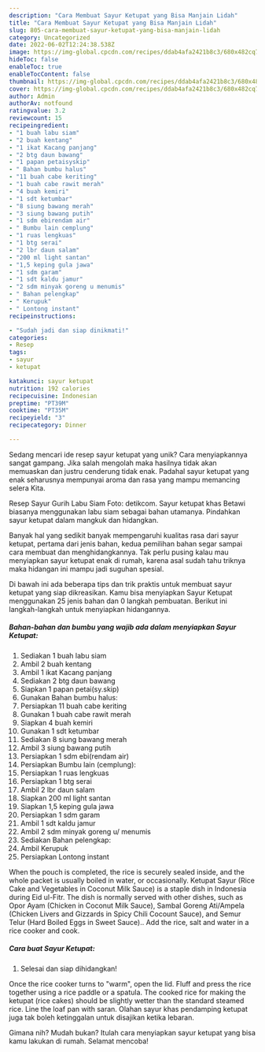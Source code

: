 ```yaml
---
description: "Cara Membuat Sayur Ketupat yang Bisa Manjain Lidah"
title: "Cara Membuat Sayur Ketupat yang Bisa Manjain Lidah"
slug: 805-cara-membuat-sayur-ketupat-yang-bisa-manjain-lidah
category: Uncategorized
date: 2022-06-02T12:24:38.538Z
image: https://img-global.cpcdn.com/recipes/ddab4afa2421b8c3/680x482cq70/sayur-ketupat-foto-resep-utama.jpg
hideToc: false
enableToc: true
enableTocContent: false
thumbnail: https://img-global.cpcdn.com/recipes/ddab4afa2421b8c3/680x482cq70/sayur-ketupat-foto-resep-utama.jpg
cover: https://img-global.cpcdn.com/recipes/ddab4afa2421b8c3/680x482cq70/sayur-ketupat-foto-resep-utama.jpg
author: Admin
authorAv: notfound
ratingvalue: 3.2
reviewcount: 15
recipeingredient:
- "1 buah labu siam"
- "2 buah kentang"
- "1 ikat Kacang panjang"
- "2 btg daun bawang"
- "1 papan petaisyskip"
- " Bahan bumbu halus"
- "11 buah cabe keriting"
- "1 buah cabe rawit merah"
- "4 buah kemiri"
- "1 sdt ketumbar"
- "8 siung bawang merah"
- "3 siung bawang putih"
- "1 sdm ebirendam air"
- " Bumbu lain cemplung"
- "1 ruas lengkuas"
- "1 btg serai"
- "2 lbr daun salam"
- "200 ml light santan"
- "1,5 keping gula jawa"
- "1 sdm garam"
- "1 sdt kaldu jamur"
- "2 sdm minyak goreng u menumis"
- " Bahan pelengkap"
- " Kerupuk"
- " Lontong instant"
recipeinstructions:

- "Sudah jadi dan siap dinikmati!"
categories:
- Resep
tags:
- sayur
- ketupat

katakunci: sayur ketupat 
nutrition: 192 calories
recipecuisine: Indonesian
preptime: "PT39M"
cooktime: "PT35M"
recipeyield: "3"
recipecategory: Dinner

---
```





Sedang mencari ide resep sayur ketupat yang unik? Cara menyiapkannya sangat gampang. Jika salah mengolah maka hasilnya tidak akan memuaskan dan justru cenderung tidak enak. Padahal sayur ketupat yang enak seharusnya mempunyai aroma dan rasa yang mampu memancing selera Kita.





Resep Sayur Gurih Labu Siam Foto: detikcom. Sayur ketupat khas Betawi biasanya menggunakan labu siam sebagai bahan utamanya. Pindahkan sayur ketupat dalam mangkuk dan hidangkan.

Banyak hal yang sedikit banyak mempengaruhi kualitas rasa dari sayur ketupat, pertama dari jenis bahan, kedua pemilihan bahan segar sampai cara membuat dan menghidangkannya. Tak perlu pusing kalau mau menyiapkan sayur ketupat enak di rumah, karena asal sudah tahu triknya maka hidangan ini mampu jadi suguhan spesial.






Di bawah ini ada beberapa tips dan trik praktis untuk membuat sayur ketupat yang siap dikreasikan. Kamu bisa menyiapkan Sayur Ketupat menggunakan 25 jenis bahan dan 0 langkah pembuatan. Berikut ini langkah-langkah untuk menyiapkan hidangannya.

<!--inarticleads1-->

##### Bahan-bahan dan bumbu yang wajib ada dalam menyiapkan Sayur Ketupat:

1. Sediakan 1 buah labu siam
1. Ambil 2 buah kentang
1. Ambil 1 ikat Kacang panjang
1. Sediakan 2 btg daun bawang
1. Siapkan 1 papan petai(sy.skip)
1. Gunakan  Bahan bumbu halus:
1. Persiapkan 11 buah cabe keriting
1. Gunakan 1 buah cabe rawit merah
1. Siapkan 4 buah kemiri
1. Gunakan 1 sdt ketumbar
1. Sediakan 8 siung bawang merah
1. Ambil 3 siung bawang putih
1. Persiapkan 1 sdm ebi(rendam air)
1. Persiapkan  Bumbu lain (cemplung):
1. Persiapkan 1 ruas lengkuas
1. Persiapkan 1 btg serai
1. Ambil 2 lbr daun salam
1. Siapkan 200 ml light santan
1. Siapkan 1,5 keping gula jawa
1. Persiapkan 1 sdm garam
1. Ambil 1 sdt kaldu jamur
1. Ambil 2 sdm minyak goreng u/ menumis
1. Sediakan  Bahan pelengkap:
1. Ambil  Kerupuk
1. Persiapkan  Lontong instant


When the pouch is completed, the rice is securely sealed inside, and the whole packet is usually boiled in water, or occasionally. Ketupat Sayur (Rice Cake and Vegetables in Coconut Milk Sauce) is a staple dish in Indonesia during Eid ul-Fitr. The dish is normally served with other dishes, such as Opor Ayam (Chicken in Coconut Milk Sauce), Sambal Goreng Ati/Ampela (Chicken Livers and Gizzards in Spicy Chili Cocount Sauce), and Semur Telur (Hard Boiled Eggs in Sweet Sauce).. Add the rice, salt and water in a rice cooker and cook. 

<!--inarticleads2-->

##### Cara buat Sayur Ketupat:


1. Selesai dan siap dihidangkan!

Once the rice cooker turns to &#34;warm&#34;, open the lid. Fluff and press the rice together using a rice paddle or a spatula. The cooked rice for making the ketupat (rice cakes) should be slightly wetter than the standard steamed rice. Line the loaf pan with saran. Olahan sayur khas pendamping ketupat juga tak boleh ketinggalan untuk disajikan ketika lebaran. 

Gimana nih? Mudah bukan? Itulah cara menyiapkan sayur ketupat yang bisa kamu lakukan di rumah. Selamat mencoba!
